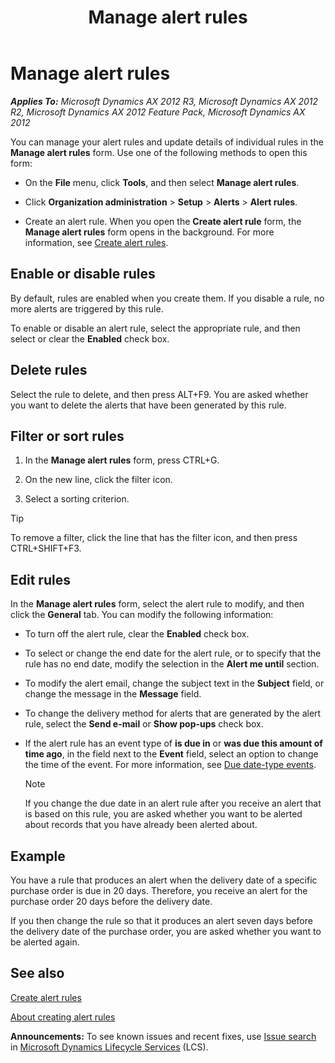 ﻿---
title: Manage alert rules
TOCTitle: Manage alert rules
ms:assetid: e5e032e6-ced4-435f-ba23-937ec8e8b140
ms:mtpsurl: https://technet.microsoft.com/en-us/library/Aa573182(v=AX.60)
ms:contentKeyID: 46687570
ms.date: 05/02/2014
mtps_version: v=AX.60
---

# Manage alert rules 


_**Applies To:** Microsoft Dynamics AX 2012 R3, Microsoft Dynamics AX 2012 R2, Microsoft Dynamics AX 2012 Feature Pack, Microsoft Dynamics AX 2012_

You can manage your alert rules and update details of individual rules in the **Manage alert rules** form. Use one of the following methods to open this form:

  - On the **File** menu, click **Tools**, and then select **Manage alert rules**.

  - Click **Organization administration** \> **Setup** \> **Alerts** \> **Alert rules**.

  - Create an alert rule. When you open the **Create alert rule** form, the **Manage alert rules** form opens in the background. For more information, see [Create alert rules](create-alert-rules.md).

## Enable or disable rules

By default, rules are enabled when you create them. If you disable a rule, no more alerts are triggered by this rule.

To enable or disable an alert rule, select the appropriate rule, and then select or clear the **Enabled** check box.

## Delete rules

Select the rule to delete, and then press ALT+F9. You are asked whether you want to delete the alerts that have been generated by this rule.

## Filter or sort rules

1.  In the **Manage alert rules** form, press CTRL+G.

2.  On the new line, click the filter icon.

3.  Select a sorting criterion.


> [!TIP]
> <P>To remove a filter, click the line that has the filter icon, and then press CTRL+SHIFT+F3.</P>



## Edit rules

In the **Manage alert rules** form, select the alert rule to modify, and then click the **General** tab. You can modify the following information:

  - To turn off the alert rule, clear the **Enabled** check box.

  - To select or change the end date for the alert rule, or to specify that the rule has no end date, modify the selection in the **Alert me until** section.

  - To modify the alert email, change the subject text in the **Subject** field, or change the message in the **Message** field.

  - To change the delivery method for alerts that are generated by the alert rule, select the **Send e-mail** or **Show pop-ups** check box.

  - If the alert rule has an event type of **is due in** or **was due this amount of time ago**, in the field next to the **Event** field, select an option to change the time of the event. For more information, see [Due date-type events](due-date-type-events.md).
    

    > [!NOTE]
    > <P>If you change the due date in an alert rule after you receive an alert that is based on this rule, you are asked whether you want to be alerted about records that you have already been alerted about.</P>



## Example

You have a rule that produces an alert when the delivery date of a specific purchase order is due in 20 days. Therefore, you receive an alert for the purchase order 20 days before the delivery date.

If you then change the rule so that it produces an alert seven days before the delivery date of the purchase order, you are asked whether you want to be alerted again.

## See also

[Create alert rules](create-alert-rules.md)

[About creating alert rules](about-creating-alert-rules.md)

  
**Announcements:** To see known issues and recent fixes, use [Issue search](http://go.microsoft.com/fwlink/?linkid=389258) in [Microsoft Dynamics Lifecycle Services](http://go.microsoft.com/fwlink/?linkid=306505) (LCS).

